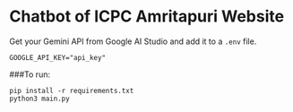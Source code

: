 # Chatbot of ICPC Amritapuri Website

Get your Gemini API from Google AI Studio and add it to a `.env` file.
```
GOOGLE_API_KEY="api_key"
```
###To run:
```
pip install -r requirements.txt
python3 main.py
```
